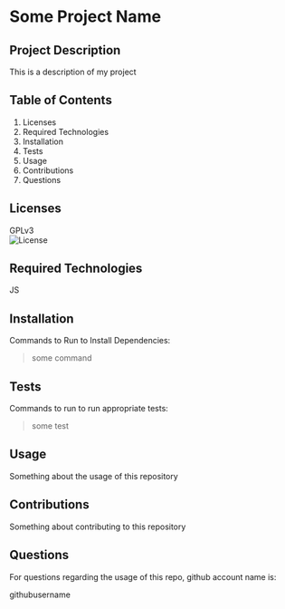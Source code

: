 
# Some Project Name

## Project Description

This is a description of my project


## Table of Contents

  1. Licenses
  2. Required Technologies
  3. Installation
  4. Tests
  5. Usage
  6. Contributions
  7. Questions


## Licenses

  GPLv3  
  ![License](https://img.shields.io/badge/license-GPLv3-yellow.svg)


## Required Technologies

  JS


## Installation

Commands to Run to Install Dependencies:

>some command


## Tests

Commands to run to run appropriate tests:

>some test


## Usage

Something about the usage of this repository


## Contributions

Something about contributing to this repository


## Questions

For questions regarding the usage of this repo, github account name is:

githubusername

